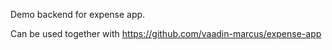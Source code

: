 Demo backend for expense app. 

Can be used together with https://github.com/vaadin-marcus/expense-app